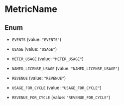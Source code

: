 

# MetricName

## Enum


* `EVENTS` (value: `"EVENTS"`)

* `USAGE` (value: `"USAGE"`)

* `METER_USAGE` (value: `"METER_USAGE"`)

* `NAMED_LICENSE_USAGE` (value: `"NAMED_LICENSE_USAGE"`)

* `REVENUE` (value: `"REVENUE"`)

* `USAGE_FOR_CYCLE` (value: `"USAGE_FOR_CYCLE"`)

* `REVENUE_FOR_CYCLE` (value: `"REVENUE_FOR_CYCLE"`)



